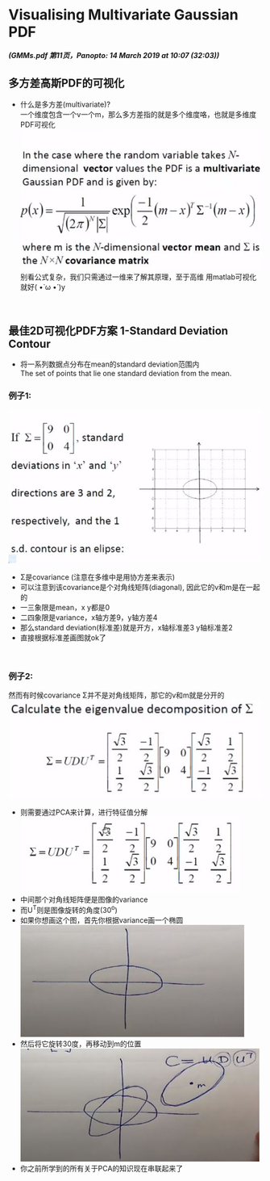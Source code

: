 # Visualising Multivariate Gaussian PDF
***(GMMs.pdf 第11页，Panopto: 14 March 2019 at 10:07 (32:03))***

## 多方差高斯PDF的可视化
* 什么是多方差(multivariate)?  
一个维度包含一个v一个m，那么多方差指的就是多个维度咯，也就是多维度PDF可视化
![](./img/multivariate2.JPG)  
别看公式复杂，我们只需通过一维来了解其原理，至于高维 用matlab可视化就好( •̀ ω •́ )y

<br/>

## 最佳2D可视化PDF方案 1-Standard Deviation Contour
* 将一系列数据点分布在mean的standard deviation范围内  
The set of points that lie one standard deviation from the mean.

### 例子1:  
![](./img/PDFvisualEG.JPG)  
* Σ是covariance (注意在多维中是用协方差来表示)
* 可以注意到该covariance是个对角线矩阵(diagonal), 因此它的v和m是在一起的 
* 一三象限是mean，x y都是0
* 二四象限是variance，x轴方差9，y轴方差4
* 那么standard deviation(标准差)就是开方，x轴标准差3 y轴标准差2
* 直接根据标准差画图就ok了
<br/>

### 例子2:  
然而有时候covariance Σ并不是对角线矩阵，那它的v和m就是分开的  
![](./img/PDFvisualEG2.JPG)  
* 则需要通过PCA来计算，进行特征值分解  
![](./img/PDFvisualEG2PCA.JPG)  
* 中间那个对角线矩阵便是图像的variance
* 而U<sup>T</sup>则是图像旋转的角度(30<sup>o</sup>)
* 如果你想画这个图，首先你根据variance画一个椭圆  
![](./img/PDFvisualEG2graph.JPG)  
* 然后将它旋转30度，再移动到m的位置  
![](./img/PDFvisualEG2graph2.JPG)  
* 你之前所学到的所有关于PCA的知识现在串联起来了